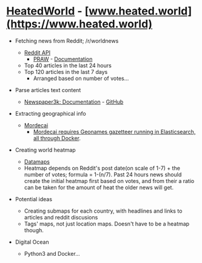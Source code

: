 # [HeatedWorld](https://www.heated.world) - [www.heated.world](https://www.heated.world)

- Fetching news from Reddit; /r/worldnews
  - [Reddit API](https://www.reddit.com/dev/api/)
    - [PRAW](https://github.com/praw-dev/praw) - [Documentation](https://praw.readthedocs.io/en/latest/)
  - Top 40 articles in the last 24 hours
  - Top 120 articles in the last 7 days
    - Arranged based on number of votes...
- Parse articles text content
  - [Newspaper3k: Documentation](https://newspaper.readthedocs.io/en/latest/) - [GitHub](https://github.com/codelucas/newspaper)
- Extracting geographical info
  - [Mordecai](https://github.com/openeventdata/mordecai)
    - [Mordecai requires Geonames gazetteer running in Elasticsearch, all through Docker](https://github.com/openeventdata/mordecai#installation-and-requirements).
- Creating world heatmap
  - [Datamaps](http://datamaps.github.io/)
  - Heatmap depends on Reddit's post date(on scale of 1-7) + the number of votes; formula = 1-(n/7). Past 24 hours news should create the initial heatmap first based on votes, and from their a ratio can be taken for the amount of heat the older news will get.
- Potential ideas
  - Creating submaps for each country, with headlines and links to articles and reddit discusions
  - Tags' maps, not just location maps. Doesn't have to be a heatmap though.

- Digital Ocean
  - Python3 and Docker...